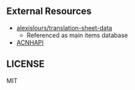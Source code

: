 ## External Resources

- [alexislours/translation-sheet-data](https://github.com/alexislours/translation-sheet-data)
    - Referenced as main items database
- [ACNHAPI](https://acnhapi.com/)

## LICENSE

MIT
